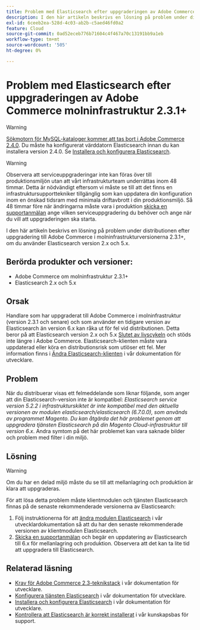 ```yaml
---
title: Problem med Elasticsearch efter uppgraderingen av Adobe Commerce molninfrastruktur 2.3.1+
description: I den här artikeln beskrivs en lösning på problem under distributionen efter uppgradering till Adobe Commerce i molninfrastrukturversionerna 2.3.1+, om du använder Elasticsearch version 2.x och 5.x.
exl-id: 6ceeb2ea-528d-4c03-ab2b-c5aed46fd0a2
feature: Cloud
source-git-commit: 0ad52eceb776b71604c4f467a70c13191bb9a1eb
workflow-type: tm+mt
source-wordcount: '505'
ht-degree: 0%

---
```


# Problem med Elasticsearch efter uppgraderingen av Adobe Commerce molninfrastruktur 2.3.1+

>[!WARNING]
>
>[Sökmotorn för MySQL-kataloger kommer att tas bort i Adobe Commerce 2.4.0](/help/announcements/adobe-commerce-announcements/mysql-catalog-search-engine-will-be-removed-in-magento-2-4-0.md). Du måste ha konfigurerat värddatorn Elasticsearch innan du kan installera version 2.4.0. Se [Installera och konfigurera Elasticsearch](https://devdocs.magento.com/guides/v2.3/config-guide/elasticsearch/es-overview.html).

>[!WARNING]
>
>Observera att serviceuppgraderingar inte kan föras över till produktionsmiljön utan att vårt infrastrukturteam underrättas inom 48 timmar. Detta är nödvändigt eftersom vi måste se till att det finns en infrastruktursupporttekniker tillgänglig som kan uppdatera din konfiguration inom en önskad tidsram med minimala driftavbrott i din produktionsmiljö. Så 48 timmar före när ändringarna måste vara i produktion [skicka en supportanmälan](/help/help-center-guide/help-center/magento-help-center-user-guide.md#submit-ticket) ange vilken serviceuppgradering du behöver och ange när du vill att uppgraderingen ska starta.

I den här artikeln beskrivs en lösning på problem under distributionen efter uppgradering till Adobe Commerce i molninfrastrukturversionerna 2.3.1+, om du använder Elasticsearch version 2.x och 5.x.

## Berörda produkter och versioner:

* Adobe Commerce om molninfrastruktur 2.3.1+
* Elasticsearch 2.x och 5.x

## Orsak

Handlare som har uppgraderat till Adobe Commerce i molninfrastruktur (version 2.3.1 och senare) och som använder en tidigare version av Elasticsearch än version 6.x kan råka ut för fel vid distributionen. Detta beror på att Elasticsearch version 2.x och 5.x [Slutet av livscykeln](https://www.elastic.co/support/eol) och stöds inte längre i Adobe Commerce. Elasticsearch-klienten måste vara uppdaterad eller köra en distributionsrisk som utlöser ett fel. Mer information finns i [Ändra Elasticsearch-klienten](https://devdocs.magento.com/guides/v2.3/config-guide/elasticsearch/es-downgrade.html) i vår dokumentation för utvecklare.

## Problem

När du distribuerar visas ett felmeddelande som liknar följande, som anger att din Elasticsearch-version inte är kompatibel: *Elasticsearch service version 5.2.2 i infrastrukturskiktet är inte kompatibel med den aktuella versionen av modulen elasticsearch/elasticsearch (6.7.0.0), som används av programmet Magento.*  *Du kan åtgärda det här problemet genom att uppgradera tjänsten Elasticsearch på din Magento Cloud-infrastruktur till version 6.x*. Andra symtom på det här problemet kan vara saknade bilder och problem med filter i din miljö.

## Lösning

>[!WARNING]
>
>Om du har en delad miljö måste du se till att mellanlagring och produktion är klara att uppgraderas.

För att lösa detta problem måste klientmodulen och tjänsten Elasticsearch finnas på de senaste rekommenderade versionerna av Elasticsearch:

1. Följ instruktionerna för att [ändra modulen Elasticsearch](https://devdocs.magento.com/guides/v2.3/config-guide/elasticsearch/es-downgrade.html) i vår utvecklardokumentation så att du har den senaste rekommenderade versionen av klientmodulen Elasticsearch.
1. [Skicka en supportanmälan](/help/help-center-guide/help-center/magento-help-center-user-guide.md#submit-ticket) och begär en uppdatering av Elasticsearch till 6.x för mellanlagring och produktion. Observera att det kan ta lite tid att uppgradera till Elasticsearch.

## Relaterad läsning

* [Krav för Adobe Commerce 2.3-teknikstack](https://devdocs.magento.com/guides/v2.3/install-gde/system-requirements-tech.html) i vår dokumentation för utvecklare.
* [Konfigurera tjänsten Elasticsearch](https://devdocs.magento.com/cloud/project/project-conf-files_services-elastic.html) i vår dokumentation för utvecklare.
* [Installera och konfigurera Elasticsearch](https://devdocs.magento.com/guides/v2.3/config-guide/elasticsearch/es-overview.html) i vår dokumentation för utvecklare.
* [Kontrollera att Elasticsearch är korrekt installerat](/help/troubleshooting/elasticsearch/ensure-elasticsearch-is-installed-properly.md) i vår kunskapsbas för support.
